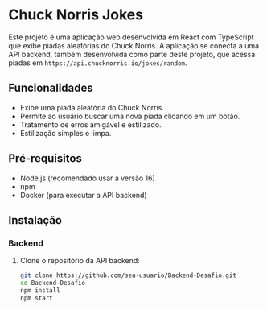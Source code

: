 # Chuck Norris Jokes

Este projeto é uma aplicação web desenvolvida em React com TypeScript que exibe piadas aleatórias do Chuck Norris. A aplicação se conecta a uma API backend, também desenvolvida como parte deste projeto, que acessa piadas em `https://api.chucknorris.io/jokes/random`.

## Funcionalidades

- Exibe uma piada aleatória do Chuck Norris.
- Permite ao usuário buscar uma nova piada clicando em um botão.
- Tratamento de erros amigável e estilizado.
- Estilização simples e limpa.

## Pré-requisitos

- Node.js (recomendado usar a versão 16)
- npm
- Docker (para executar a API backend)

## Instalação

### Backend

1. Clone o repositório da API backend:

   ```sh
   git clone https://github.com/seu-usuario/Backend-Desafio.git
   cd Backend-Desafio
   npm install
   npm start

